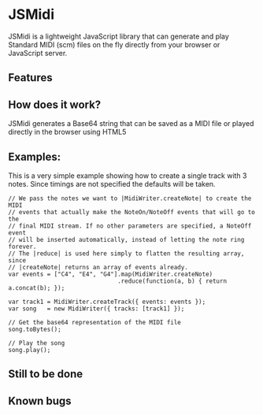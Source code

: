 # JSMidi #
JSMidi is a lightweight JavaScript library that can generate and play Standard MIDI (scm) files on the fly directly from your browser or JavaScript server.

## Features ##

## How does it work? ##

JSMidi generates a Base64 string that can be saved as a MIDI file or played directly in the browser using HTML5 <audio> tag.

## Examples: ##

This is a very simple example showing how to create a single track with 3 notes.
Since timings are not specified the defaults will be taken.

    // We pass the notes we want to |MidiWriter.createNote| to create the MIDI
    // events that actually make the NoteOn/NoteOff events that will go to the
    // final MIDI stream. If no other parameters are specified, a NoteOff event
    // will be inserted automatically, instead of letting the note ring forever.
    // The |reduce| is used here simply to flatten the resulting array, since
    // |createNote| returns an array of events already.
    var events = ["C4", "E4", "G4"].map(MidiWriter.createNote)
                                   .reduce(function(a, b) { return a.concat(b); });

    var track1 = MidiWriter.createTrack({ events: events });
    var song   = new MidiWriter({ tracks: [track1] });

    // Get the base64 representation of the MIDI file
    song.toBytes();

    // Play the song
    song.play();


## Still to be done ##


## Known bugs ##


